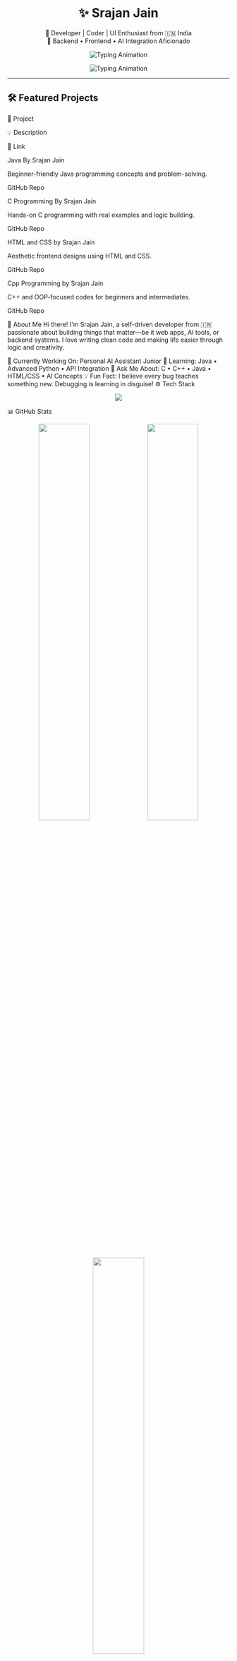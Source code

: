 <h1 align="center">✨ Srajan Jain</h1>

<p align="center">
  🚀 Developer | Coder | UI Enthusiast from 🇮🇳 India <br/>
  💼 Backend • Frontend • AI Integration Aficionado
</p>

<p align="center">
  <img src="https://readme-typing-svg.herokuapp.com?font=Fira+Code&weight=500&size=22&pause=1000&color=00BFFF&center=true&vCenter=true&width=1000&lines=Welcome+to+my+GitHub!;I'm+Srajan+Jain+%F0%9F%92%BB+Developer+from+India;Backend+%7C+Frontend+%7C+AI+Integration+Enthusiast;Building+Smarter+Projects+Every+Day+%F0%9F%92%AA" alt="Typing Animation" />
</p>

<p align="center">
  <img src="https://readme-typing-svg.herokuapp.com?font=Fira+Code&weight=500&size=22&pause=1000&color=FF4500&center=true&vCenter=true&width=1000&lines=Let's+Build+Something+Amazing+Together!;Join+Me+on+This+Journey+of+Innovation!" alt="Typing Animation" />
</p>

---

## 🛠️ Featured Projects
🚀 Project

💡 Description

🔗 Link

Java By Srajan Jain

Beginner-friendly Java programming concepts and problem-solving.

GitHub Repo

C Programming By Srajan Jain

Hands-on C programming with real examples and logic building.

GitHub Repo

HTML and CSS by Srajan Jain

Aesthetic frontend designs using HTML and CSS.

GitHub Repo

Cpp Programming by Srajan Jain

C++ and OOP-focused codes for beginners and intermediates.

GitHub Repo

📘 About Me
Hi there! I'm Srajan Jain, a self-driven developer from 🇮🇳 passionate about building things that matter—be it web apps, AI tools, or backend systems. I love writing clean code and making life easier through logic and creativity.

🔭 Currently Working On: Personal AI Assistant Junior
🌱 Learning: Java • Advanced Python • API Integration
💬 Ask Me About: C • C++ • Java • HTML/CSS • AI Concepts
💡 Fun Fact: I believe every bug teaches something new. Debugging is learning in disguise!
⚙️ Tech Stack
<p align="center"> <img src="https://skillicons.dev/icons?i=html,css,js,cpp,java,python,react,nodejs,git,github,vscode,figma,linux" /> </p>
📊 GitHub Stats
<p align="center"> <img src="https://github-readme-stats.vercel.app/api?username=TheSrajanJain&show_icons=true&theme=radical&hide_border=false" width="48%" /> <img src="https://github-readme-streak-stats.herokuapp.com?user=TheSrajanJain&theme=radical&hide_border=false" width="48%" /> <br/><br/> <img src="https://github-readme-stats.vercel.app/api/top-langs/?username=TheSrajanJain&layout=compact&theme=radical&hide_border=false" width="48%" /> </p>
🏆 Achievements
✅ Created open-source content for developers & learners.
✨ Contributor to real-world scalable projects.
🔥 Active part of the GitHub coding community.
🤖 Building a fully AI-powered voice assistant in Python.
🎯 Goals for 2025
🚀 Launch "Junior" AI Assistant v1.0
🎓 Master Data Structures, OOP, and AI Models
💻 Contribute to impactful open-source projects
🧠 Complete 40+ C++ Projects & Host Tutorials
📫 Connect With Me
<p align="center"> <a href="mailto:thesrajanjain@gmail.com"><img src="https://img.shields.io/badge/Gmail-D14836?style=for-the-badge&logo=gmail&logoColor=white" /></a> <a href="https://github.com/TheSrajanJain"><img src="https://img.shields.io/badge/GitHub-181717?style=for-the-badge&logo=github&logoColor=white" /></a> <a href="https://github.com/TheSrajanJain?tab=repositories"><img src="https://img.shields.io/badge/Explore%20More%20Projects-%23121011.svg?style=for-the-badge&logo=github&logoColor=white" /></a> </p>
📜 License
© 2025 Srajan Jain — Built with 💙, ☕ and infinite curiosity.
Sharing encouraged with credit. All rights reserved.
